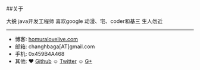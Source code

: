 ##关于  

大蜕 java开发工程师 喜欢google
动漫、宅、coder和基三
生人勿近 

---
* 博客: [homuralovelive.com](http://homuralovelive.com)
* 邮箱: changhbaga[AT]gmail.com
* 手机: 0x459B4A468
* 其他: ♥ [Github](http://github.com/sddtc) ☺ [Twitter](http://twitter.com/sddtc_) ☺ [G+](https://plus.google.com/u/0/112768245818888919813)

